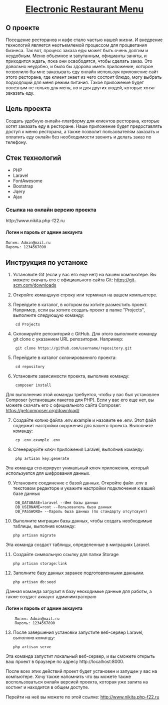 <h1 align="center"><a href="http://www.nikita.php-f22.ru" target="_blank">Electronic Restaurant Menu</a></h1>

<h2>О проекте</h2>
Посещение ресторанов и кафе стало частью нашей жизни. И внедрение технологий является неотъемлемой процессом для процветания бизнеса. Так вот, процесс заказа еды может быть очень долгим и неудобным. Меню объемное и запутанным, официанты заняты, и приходится ждать, пока они освободятся, чтобы сделать заказ. Это довольно неудобно, и было бы здорово иметь приложение, которое позволило бы мне заказывать еду онлайн используя приложение  сайт этого ресторана, где клиент знает из чего состоит блюдо, могу выбрать подходящий для меня режим питания.
Такое приложение будет полезным не только для меня, но и для других людей, которые хотят заказать еду.

<h2>Цель проекта</h2>
Создать удобную онлайн-платформу для клиентов ресторана, которые хотят заказать еду в ресторане. Наше приложение будет предоставлять доступ к меню ресторана, а также позволит пользователям заказать и оплатить еду онлайн без необходимости звонить и делать заказ по телефону.
    
<h2>Стек технологий</h2>  
    <ul>
        <li>PHP</li>
        <li>Laravel</li>
        <li>FontAwesome</li>
        <li>Bootstrap</li>
        <li>Jqery</li>
        <li>Ajax</li>
    </ul>  
    
<h3>Ссылка на онлайн версию проекта</h3>
 http://www.nikita.php-f22.ru
   
   <h4>Логин и пароль от админ аккаунта</h4>
   
    Логин: Admin@mail.ru
    Пароль: 1234567890
   
<h2>Инструкция по устаноке</h2>

1) Установите Git (если у вас его еще нет) на вашем компьютере. Вы можете скачать его с официального сайта Git: https://git-scm.com/downloads

2) Откройте командную строку или терминал на вашем компьютере.

3) Перейдите в каталог, в котором вы хотите разместить проект. Например, если вы хотите создать проект в папке "Projects", выполните следующую команду:

        cd Projects
    
4) Склонируйте репозиторий с GitHub. Для этого выполните команду git clone с указанием URL репозитория. Например:

            
        git clone https://github.com/username/repository.git
    
5) Перейдите в каталог склонированного проекта:

        cd repository

6) Установите зависимости проекта, выполнив команду:

        composer install
    
Для выполнения этой команды требуется, чтобы у вас был установлен Composer (установщик пакетов для PHP). Если у вас его еще нет, вы можете скачать его с официального сайта Composer: https://getcomposer.org/download/

7) Создайте копию файла .env.example и назовите ее .env. Этот файл содержит настройки окружения для вашего проекта. Выполните команду:

        cp .env.example .env
    
8) Сгенерируйте ключ приложения Laravel, выполнив команду:

        php artisan key:generate
    
Эта команда сгенерирует уникальный ключ приложения, который используется для шифрования данных.

9) Установите соединение с базой данных. Откройте файл .env в текстовом редакторе и укажите настройки подключения к вашей базе данных 

        DB_DATABASE=laravel --Имя базы данных
        DB_USERNAME=root --Пользователь быза данных
        DB_PASSWORD= --Пароль быза данных (по стандарту отсутсвует) 

10) Выполните миграции базы данных, чтобы создать необходимые таблицы, выполнив команду:

        php artisan migrate

Эта команда создаст таблицы, определенные в миграциях Laravel.

11) Создайте символьную ссылку для папки Storage

        php artisan storage:link

12) Заполните базу данных заранее подготовленными данными.

        php artisan db:seed
    
Данная команда загрузит в базу неоходимые данные для работы, а также создаст аккаунт админимтратораю
  <h4>Логин и пароль от админ аккаунта</h4>
  
        Логин: Admin@mail.ru
        Пароль: 1234567890

13) После завершения установки запустите веб-сервер Laravel, выполнив команду:

        php artisan serve
    
Эта команда запустит локальный веб-сервер, и вы сможете открыть ваш проект в браузере по адресу http://localhost:8000.

После всех этих действий проект будет установен и запущен у вас на компьютере.
Хочу также напомнить что вы можете также воспользоваться онлайн версией проекта, которая уже залита на хостинг и находится в общем доступе.

Перейти на неё вы можете по этой ссылке: http://www.nikita.php-f22.ru 

